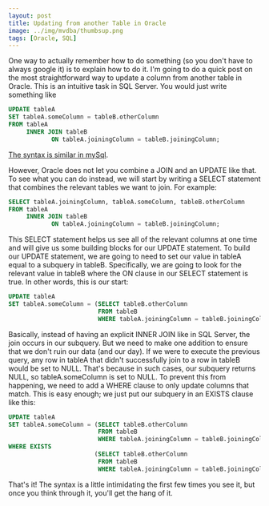 ```yaml
---
layout: post
title: Updating from another Table in Oracle
image: ../img/mvdba/thumbsup.png
tags: [Oracle, SQL]
---
```


One way to actually remember how to do something (so you don't have to always google it) is to explain how to do it. I'm going to do a quick post on the most straightforward way to update a column from another table in Oracle. This is an intuitive task in SQL Server. You would just write something like

```sql
UPDATE tableA
SET tableA.someColumn = tableB.otherColumn
FROM tableA 
     INNER JOIN tableB 
            ON tableA.joiningColumn = tableB.joiningColumn;
```

[The syntax is similar in mySql](http://www.mysqltutorial.org/mysql-update-join/).

However, Oracle does not let you combine a JOIN and an UPDATE like that. To see what you can do instead, we will start by writing a SELECT statement that combines the relevant tables we want to join. For example:

```sql
SELECT tableA.joiningColumn, tableA.someColumn, tableB.otherColumn
FROM tableA 
     INNER JOIN tableB 
            ON tableA.joiningColumn = tableB.joiningColumn;
```

This SELECT statement helps us see all of the relevant columns at one time and will give us some building blocks for our UPDATE statement. To build our UPDATE statement, we are going to need to set our value in tableA equal to a subquery in tableB. Specifically, we are going to look for the relevant value in tableB where the ON clause in our SELECT statement is true. In other words, this is our start:

```sql
UPDATE tableA 
SET tableA.someColumn = (SELECT tableB.otherColumn
                         FROM tableB
                         WHERE tableA.joiningColumn = tableB.joiningColumn);
```

Basically, instead of having an explicit INNER JOIN like in SQL Server, the join occurs in our subquery. But we need to make one addition to ensure that we don't ruin our data (and our day). If we were to execute the previous query, any row in tableA that didn't successfully join to a row in tableB would be set to NULL. That's because in such cases, our subquery returns NULL, so tableA.someColumn is set to NULL. To prevent this from happening, we need to add a WHERE clause to only update columns that match. This is easy enough; we just put our subquery in an EXISTS clause like this:

```sql
UPDATE tableA 
SET tableA.someColumn = (SELECT tableB.otherColumn
                         FROM tableB
                         WHERE tableA.joiningColumn = tableB.joiningColumn)
WHERE EXISTS
						(SELECT tableB.otherColumn
                         FROM tableB
                         WHERE tableA.joiningColumn = tableB.joiningColumn)
```

That's it! The syntax is a little intimidating the first few times you see it, but once you think through it, you'll get the hang of it.




